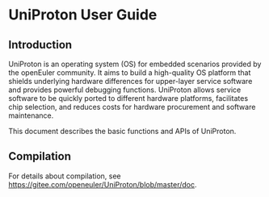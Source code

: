# UniProton User Guide

## Introduction

UniProton is an operating system (OS) for embedded scenarios provided by the openEuler community. It aims to build a high-quality OS platform that shields underlying hardware differences for upper-layer service software and provides powerful debugging functions. UniProton allows service software to be quickly ported to different hardware platforms, facilitates chip selection, and reduces costs for hardware procurement and software maintenance.

This document describes the basic functions and APIs of UniProton.

## Compilation

For details about compilation, see <https://gitee.com/openeuler/UniProton/blob/master/doc>.
